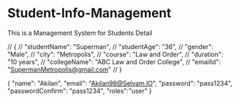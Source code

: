 # Student-Info-Management
This is a Management System for Students Detail

// {
//  "studentName": "Superman",
//     "studentAge": "36",
//     "gender": "Male",
//     "city": "Metropolis",
//     "course": "Law and Order",
//     "duration": "10 years",
//     "collegeName": "ABC Law and Order College",
//     "emailId": "SupermanMetropolis@gmail.com"
//   }


{
"name": "Akilan",
"email": "Akilan98@Selvam.IO",
"password": "pass1234",
"passwordConfirm": "pass1234",
"roles":"user"
}
